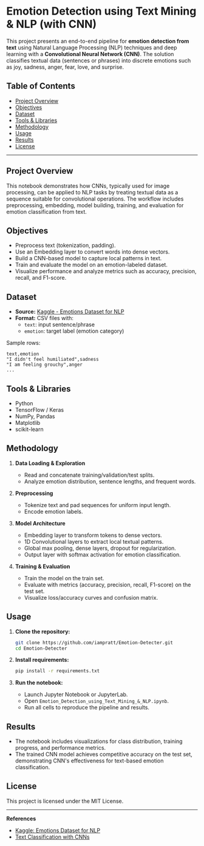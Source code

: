 # Emotion Detection using Text Mining & NLP (with CNN)

This project presents an end-to-end pipeline for **emotion detection from text** using Natural Language Processing (NLP) techniques and deep learning with a **Convolutional Neural Network (CNN)**. The solution classifies textual data (sentences or phrases) into discrete emotions such as joy, sadness, anger, fear, love, and surprise.

## Table of Contents

- [Project Overview](#project-overview)
- [Objectives](#objectives)
- [Dataset](#dataset)
- [Tools & Libraries](#tools--libraries)
- [Methodology](#methodology)
- [Usage](#usage)
- [Results](#results)
- [License](#license)

---

## Project Overview

This notebook demonstrates how CNNs, typically used for image processing, can be applied to NLP tasks by treating textual data as a sequence suitable for convolutional operations. The workflow includes preprocessing, embedding, model building, training, and evaluation for emotion classification from text.

## Objectives

- Preprocess text (tokenization, padding).
- Use an Embedding layer to convert words into dense vectors.
- Build a CNN-based model to capture local patterns in text.
- Train and evaluate the model on an emotion-labeled dataset.
- Visualize performance and analyze metrics such as accuracy, precision, recall, and F1-score.

## Dataset

- **Source:** [Kaggle - Emotions Dataset for NLP](https://www.kaggle.com/datasets/praveengovi/emotions-dataset-for-nlp)
- **Format:** CSV files with:
  - `text`: input sentence/phrase
  - `emotion`: target label (emotion category)

Sample rows:
```
text,emotion
"I didn't feel humiliated",sadness
"I am feeling grouchy",anger
...
```

## Tools & Libraries

- Python
- TensorFlow / Keras
- NumPy, Pandas
- Matplotlib
- scikit-learn

## Methodology

1. **Data Loading & Exploration**
   - Read and concatenate training/validation/test splits.
   - Analyze emotion distribution, sentence lengths, and frequent words.

2. **Preprocessing**
   - Tokenize text and pad sequences for uniform input length.
   - Encode emotion labels.

3. **Model Architecture**
   - Embedding layer to transform tokens to dense vectors.
   - 1D Convolutional layers to extract local textual patterns.
   - Global max pooling, dense layers, dropout for regularization.
   - Output layer with softmax activation for emotion classification.

4. **Training & Evaluation**
   - Train the model on the train set.
   - Evaluate with metrics (accuracy, precision, recall, F1-score) on the test set.
   - Visualize loss/accuracy curves and confusion matrix.

## Usage

1. **Clone the repository:**
   ```bash
   git clone https://github.com/iampratt/Emotion-Detecter.git
   cd Emotion-Detecter
   ```

2. **Install requirements:**
   ```bash
   pip install -r requirements.txt
   ```

3. **Run the notebook:**
   - Launch Jupyter Notebook or JupyterLab.
   - Open `Emotion_Detection_using_Text_Mining_&_NLP.ipynb`.
   - Run all cells to reproduce the pipeline and results.

## Results

- The notebook includes visualizations for class distribution, training progress, and performance metrics.
- The trained CNN model achieves competitive accuracy on the test set, demonstrating CNN's effectiveness for text-based emotion classification.

## License

This project is licensed under the MIT License.

---

**References**
- [Kaggle: Emotions Dataset for NLP](https://www.kaggle.com/datasets/praveengovi/emotions-dataset-for-nlp)
- [Text Classification with CNNs](https://arxiv.org/abs/1408.5882)
